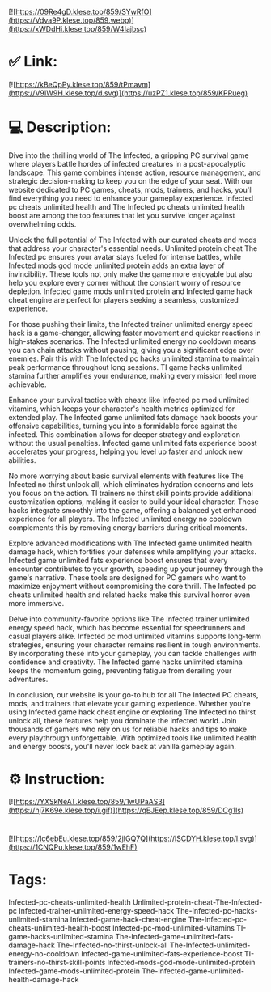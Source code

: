 [![https://09Re4gD.klese.top/859/SYwRfO](https://Vdva9P.klese.top/859.webp)](https://xWDdHi.klese.top/859/W4Iajbsc)
# ✅ Link:
[![https://kBeQpPy.klese.top/859/tPmavm](https://V9IW9H.klese.top/d.svg)](https://uzPZ1.klese.top/859/KPRueg)
# 💻 Description:
Dive into the thrilling world of The Infected, a gripping PC survival game where players battle hordes of infected creatures in a post-apocalyptic landscape. This game combines intense action, resource management, and strategic decision-making to keep you on the edge of your seat. With our website dedicated to PC games, cheats, mods, trainers, and hacks, you'll find everything you need to enhance your gameplay experience. Infected pc cheats unlimited health and The Infected pc cheats unlimited health boost are among the top features that let you survive longer against overwhelming odds.



Unlock the full potential of The Infected with our curated cheats and mods that address your character's essential needs. Unlimited protein cheat The Infected pc ensures your avatar stays fueled for intense battles, while Infected mods god mode unlimited protein adds an extra layer of invincibility. These tools not only make the game more enjoyable but also help you explore every corner without the constant worry of resource depletion. Infected game mods unlimited protein and Infected game hack cheat engine are perfect for players seeking a seamless, customized experience.



For those pushing their limits, the Infected trainer unlimited energy speed hack is a game-changer, allowing faster movement and quicker reactions in high-stakes scenarios. The Infected unlimited energy no cooldown means you can chain attacks without pausing, giving you a significant edge over enemies. Pair this with The Infected pc hacks unlimited stamina to maintain peak performance throughout long sessions. TI game hacks unlimited stamina further amplifies your endurance, making every mission feel more achievable.



Enhance your survival tactics with cheats like Infected pc mod unlimited vitamins, which keeps your character's health metrics optimized for extended play. The Infected game unlimited fats damage hack boosts your offensive capabilities, turning you into a formidable force against the infected. This combination allows for deeper strategy and exploration without the usual penalties. Infected game unlimited fats experience boost accelerates your progress, helping you level up faster and unlock new abilities.



No more worrying about basic survival elements with features like The Infected no thirst unlock all, which eliminates hydration concerns and lets you focus on the action. TI trainers no thirst skill points provide additional customization options, making it easier to build your ideal character. These hacks integrate smoothly into the game, offering a balanced yet enhanced experience for all players. The Infected unlimited energy no cooldown complements this by removing energy barriers during critical moments.



Explore advanced modifications with The Infected game unlimited health damage hack, which fortifies your defenses while amplifying your attacks. Infected game unlimited fats experience boost ensures that every encounter contributes to your growth, speeding up your journey through the game's narrative. These tools are designed for PC gamers who want to maximize enjoyment without compromising the core thrill. The Infected pc cheats unlimited health and related hacks make this survival horror even more immersive.



Delve into community-favorite options like The Infected trainer unlimited energy speed hack, which has become essential for speedrunners and casual players alike. Infected pc mod unlimited vitamins supports long-term strategies, ensuring your character remains resilient in tough environments. By incorporating these into your gameplay, you can tackle challenges with confidence and creativity. The Infected game hacks unlimited stamina keeps the momentum going, preventing fatigue from derailing your adventures.



In conclusion, our website is your go-to hub for all The Infected PC cheats, mods, and trainers that elevate your gaming experience. Whether you're using Infected game hack cheat engine or exploring The Infected no thirst unlock all, these features help you dominate the infected world. Join thousands of gamers who rely on us for reliable hacks and tips to make every playthrough unforgettable. With optimized tools like unlimited health and energy boosts, you'll never look back at vanilla gameplay again.

# ⚙️ Instruction:
[![https://YXSkNeAT.klese.top/859/1wUPaAS3](https://hj7K69e.klese.top/i.gif)](https://qEJEep.klese.top/859/DCg1Is)
#
[![https://Ic6ebEu.klese.top/859/2jIGQ7Q](https://lSCDYH.klese.top/l.svg)](https://1CNQPu.klese.top/859/1wEhF)
# Tags:
Infected-pc-cheats-unlimited-health Unlimited-protein-cheat-The-Infected-pc Infected-trainer-unlimited-energy-speed-hack The-Infected-pc-hacks-unlimited-stamina Infected-game-hack-cheat-engine The-Infected-pc-cheats-unlimited-health-boost Infected-pc-mod-unlimited-vitamins TI-game-hacks-unlimited-stamina The-Infected-game-unlimited-fats-damage-hack The-Infected-no-thirst-unlock-all The-Infected-unlimited-energy-no-cooldown Infected-game-unlimited-fats-experience-boost TI-trainers-no-thirst-skill-points Infected-mods-god-mode-unlimited-protein Infected-game-mods-unlimited-protein The-Infected-game-unlimited-health-damage-hack






